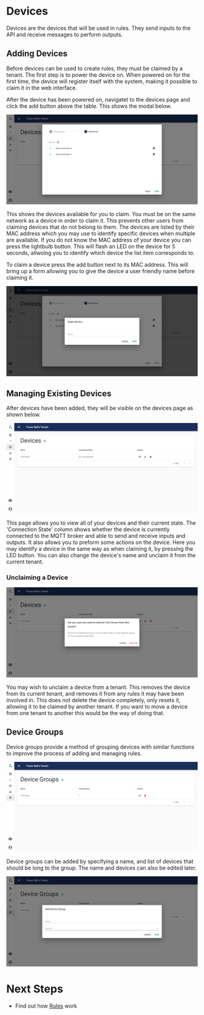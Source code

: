 # Devices

Devices are the devices that will be used in rules. They send inputs to the API and receive messages to perform outputs.

## Adding Devices

Before devices can be used to create rules, they must be claimed by a tenant. The first step is to power the device on. When powered on for the first time, the device will register itself with the system, making it possible to claim it in the web interface.

After the device has been powered on, navigatet to the devices page and click the add button above the table. This shows the modal below.

![](img/claim-device.png)

This shows the devices available for you to claim. You must be on the same network as a device in order to claim it. This prevents other users from claiming devices that do not belong to them. The devices are listed by their MAC address which you may use to identify specific devices when multiple are available. If you do not know the MAC address of your device you can press the lightbulb button. This will flash an LED on the device for 5 seconds, allwoing you to identify which device the list item corresponds to.

To claim a device press the add button next to its MAC address. This will bring up a form allowing you to give the device a user friendly name before claiming it.

![](img/add-device.png)

## Managing Existing Devices

After devices have been added, they will be visible on the devices page as shown below.

![](img/devices.png)

This page allows you to view all of your devices and their current state. The 'Connection State' column shows whether the device is currently connected to the MQTT broker and able to send and receive inputs and outputs. It also allows you to preform some actions on the device. Here you may identify a device in the same way as when claiming it, by pressing the LED button. You can also change the device's name and unclaim it from the current tenant.

### Unclaiming a Device

![](img/unclaim-device.png)

You may wish to unclaim a device from a tenant. This removes the device from its current tenant, and removes it from any rules it may have been involved in. This does not delete the device completely, only resets it, allowing it to be claimed by another tenant. If you want to move a device from one tenant to another this would be the way of doing that.

## Device Groups

Device groups provide a method of grouping devices with similar functions to improve the process of adding and managing rules.

![](img/device-groups.png)

Device groups can be added by specifying a name, and list of devices that should be long to the group. The name and devices can also be edited later.

![](img/add-device-group.png)

# Next Steps

* Find out how [Rules](rules.md) work